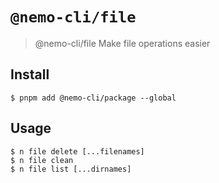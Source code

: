 # `@nemo-cli/file`

> @nemo-cli/file Make file operations easier

## Install
```
$ pnpm add @nemo-cli/package --global
```

## Usage

```
$ n file delete [...filenames]
$ n file clean
$ n file list [...dirnames]
```
